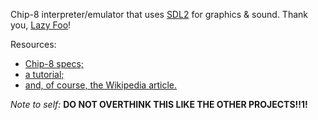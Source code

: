 Chip-8 interpreter/emulator that uses [SDL2](https://www.libsdl.org/) for graphics & sound. Thank you, [Lazy Foo](https://lazyfoo.net/tutorials/SDL/index.php)!

Resources:
+ [Chip-8 specs;](http://devernay.free.fr/hacks/chip8/C8TECH10.HTM)
+ [a tutorial;](http://emulator101.com/)
+ [and, of course, the Wikipedia article.](https://en.wikipedia.org/wiki/CHIP-8)


*Note to self:* **DO NOT OVERTHINK THIS LIKE THE OTHER PROJECTS!!1!**
